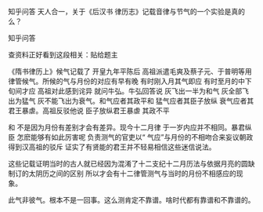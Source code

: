  
 知乎问答 天人合一，关于《后汉书 律历志》记载音律与节气的一个实验是真的么？ 
 
 
 
 
 
 知乎问答 
 
 

 

 查资料正好看到这段相关：贴给题主

 

 《隋书律历上》候气记载了 开皇九年平陈后 高祖派遣毛爽及蔡子元、于普明等用律管候气。所候的气与月份的对应有早有晚 有时刚入月其气即应 有时至月的中下旬间才应 高祖对此感到诧异 就问牛弘。牛弘回答说 灰飞出一半为和气 灰全部飞出为猛气 灰不能飞出为衰气。和气应者其政平和 猛气应者其臣子放纵 衰气应者其君王暴虐。高祖反驳他说 臣子放纵君王暴虐 其政不平

 和 不是因为月份有差别才会有差异。现今十二月律 于一岁内应并不相同。暴君纵臣 怎麽能够有如此厉害呢 负责测气的官吏以“ 气应”与月份的不相吻合来妄议朝政 得到汉高祖的驳斥 证实了有贤能的君王并不轻易相信这些迷信说法。

 

 这些记载证明当时的古人就已经因为混淆了十二支纪十二月历法与依据月亮的圆缺制订的太阴历之间的区别 所以才会有十二律管测气与当时的月份不相感应的现象。

 

 此气非彼气。根本不是一回事。这么测肯定不靠谱。啥时代都有靠谱和不靠谱的。 